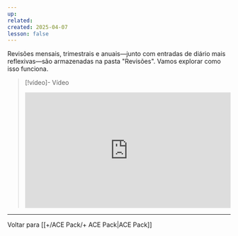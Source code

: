 ```yaml
---
up: 
related: 
created: 2025-04-07
lesson: false
---
```

Revisões mensais, trimestrais e anuais—junto com entradas de diário mais reflexivas—são armazenadas na pasta "Revisões". Vamos explorar como isso funciona.

> [!vídeo]- Vídeo
> <div style="padding:56.25% 0 0 0;position:relative;"><iframe src="https://player.vimeo.com/video/1075704071?badge=0&amp;autopause=0&amp;player_id=0&amp;app_id=58479" frameborder="0" allow="autoplay; fullscreen; picture-in-picture; clipboard-write; encrypted-media" style="position:absolute;top:0;left:0;width:100%;height:100%;" title="Como a pasta Revisão funciona"></iframe></div>

---

Voltar para [[+/ACE Pack/+ ACE Pack|ACE Pack]]